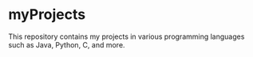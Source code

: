 # myProjects

This repository contains my projects in various programming languages such as Java, Python, C, and more.

